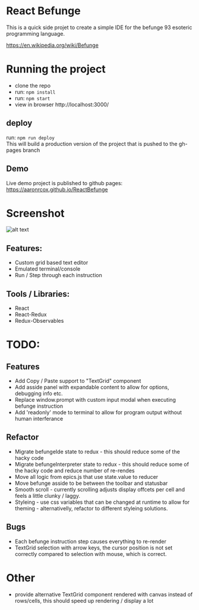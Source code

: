 # React Befunge
This is a quick side projet to create a simple IDE for the befunge 93 esoteric programming language.

https://en.wikipedia.org/wiki/Befunge

 # Running the project
 - clone the repo
 - run: `npm install`
 - run: `npm start`
 - view in browser http://localhost:3000/

 ## deploy
run: `npm run deploy` <br/>
This will build a production version of the project that is pushed to the gh-pages branch

## Demo
Live demo project is published to github pages:<br/>https://aaronrcox.github.io/ReactBefunge 

# Screenshot
![alt text](./public/screenshots/screenshot01.png "Befunge IDE")


## Features:
 - Custom grid based text editor
 - Emulated terminal/console
 - Run / Step through each instruction

## Tools / Libraries:
 - React
 - React-Redux
 - Redux-Observables




# TODO:

## Features
 - Add Copy / Paste support to "TextGrid" component
 - Add asside panel with expandable content to allow for options, debugging info etc.
 - Replace window.prompt with custom input modal when executing befunge instruction
 - Add 'readonly' mode to terminal to allow for program output without human interferance

 ## Refactor
 - Migrate befungeIde state to redux - this should reduce some of the hacky code
 - Migrate befungeInterpreter state to redux - this should reduce some of the hacky code and reduce number of re-rendes
 - Move all logic from epics.js that use state.value to reducer
 - Move befunge asside to be between the toolbar and statusbar
 - Smooth scroll - currently scrolling adjusts display offcets per cell and feels a little clunky / laggy.
 - Styleing - use css variables that can be changed at runtime to allow for theming - alternativelly, refactor to different styleing solutions.
 

 ## Bugs
 - Each befunge instruction step causes everything to re-render
 - TextGrid selection with arrow keys, the cursor position is not set correctly compared to selection with mouse, which is correct.

# Other
 - provide alternative TextGrid component rendered with canvas instead of rows/cells, this should speed up rendering / display a lot

